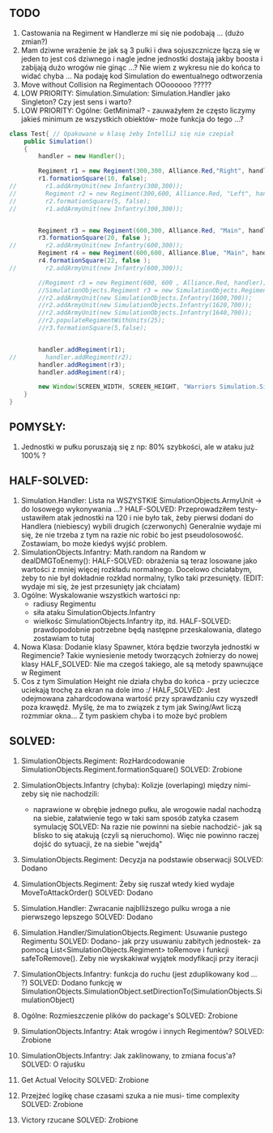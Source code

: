 ## TODO
1. Castowania na Regiment w Handlerze mi się nie podobają ... (dużo zmian?)
1. Mam dziwne wrażenie że jak są 3 pulki i dwa sojuszcznicze łączą się w jeden to jest coś dziwnego i nagle jedne jednostki dostają jakby boosta i zabijają dużo wrogów nie ginąc ...?
Nie wiem z wykresu nie do końca to widać chyba ... Na podaję kod Simulation do ewentualnego odtworzenia
1. Move without Collision na Regimentach OOoooooo ?????
1. LOW PRIORITY: Simulation.Simulation: Simulation.Handler jako Singleton? Czy jest sens i warto?
1. LOW PRIORITY: Ogólne: GetMinimal? - zauważyłem że często liczymy jakieś minimum ze wszystkich obiektów- może funkcja do tego ...?

```java
class Test{ // Opakowane w klasę żeby IntelliJ się nie czepiał
    public Simulation()
    {
        handler = new Handler();

        Regiment r1 = new Regiment(300,300, Alliance.Red,"Right", handler);
        r1.formationSquare(10, false);
//        r1.addArmyUnit(new Infantry(300,300));
//        Regiment r2 = new Regiment(300,600, Alliance.Red, "Left", handler);
//        r2.formationSquare(5, false);
//        r1.addArmyUnit(new Infantry(300,300));


        Regiment r3 = new Regiment(600,300, Alliance.Red, "Main", handler);
        r3.formationSquare(20, false );
//        r2.addArmyUnit(new Infantry(600,300));
        Regiment r4 = new Regiment(600,600, Alliance.Blue, "Main", handler);
        r4.formationSquare(22, false );
//        r2.addArmyUnit(new Infantry(600,300));

        //Regiment r3 = new Regiment(600, 600 , Alliance.Red, handler);
        //SimulationObjects.Regiment r3 = new SimulationObjects.Regiment(600,450, Enums.Alliance.Red, handler);
        //r2.addArmyUnit(new SimulationObjects.Infantry(1600,700));
        //r2.addArmyUnit(new SimulationObjects.Infantry(1620,700));
        //r2.addArmyUnit(new SimulationObjects.Infantry(1640,700));
        //r2.populateRegimentWithUnits(25);
        //r3.formationSquare(5,false);


        handler.addRegiment(r1);
//        handler.addRegiment(r2);
        handler.addRegiment(r3);
        handler.addRegiment(r4);

        new Window(SCREEN_WIDTH, SCREEN_HEIGHT, "Warriors Simulation.Simulation", this);
    }
}
```


## POMYSŁY:
1. Jednostki w pułku poruszają się z np: 80% szybkości, ale w ataku już 100% ?




## HALF-SOLVED:
1. Simulation.Handler: Lista na WSZYSTKIE SimulationObjects.ArmyUnit -> do losowego wykonywania ...?
    HALF-SOLVED: Przeprowadziłem testy- ustawiłem atak jednostki na 120 i nie było tak, żeby pierwsi dodani do Handlera (niebiescy) wybili drugich (czerwonych)
        Generalnie wydaje mi się, że nie trzeba z tym na razie nic robić bo jest pseudolosowość. Zostawiam, bo może kiedyś wyjść problem.
1. SimulationObjects.Infantry: Math.random na Random w dealDMGToEnemy():
    HALF-SOLVED: obrażenia są teraz losowane jako wartości z mniej więcej rozkładu normalnego. Docelowo chciałabym, żeby to nie był dokładnie rozkład normalny, tylko taki przesunięty. (EDIT: wydaje mi się, że jest przesunięty jak chciałam)
1. Ogólne: Wyskalowanie wszystkich wartości np:
    - radiusy Regimentu
    - siła ataku SimulationObjects.Infantry
    - wielkośc SimulationObjects.Infantry itp, itd.
    HALF-SOLVED: prawdopodobnie potrzebne będą następne przeskalowania, dlatego zostawiam to tutaj
1. Nowa Klasa: Dodanie klasy Spawner, która będzie tworzyła jednostki w Regimencie? Takie wyniesienie metody tworzących żołnierzy do nowej klasy
    HALF_SOLVED: Nie ma czegoś takiego, ale są metody spawnujące w Regiment
1. Cos z tym Simulation Height nie działa chyba do końca - przy ucieczce uciekają trochę za ekran na dole imo :/
    HALF_SOLVED: Jest odejmowana zahardcodowana wartość przy sprawdzaniu czy wyszedł poza krawędź. Myślę, że ma to związek z tym jak Swing/Awt liczą rozmmiar okna... Z tym paskiem chyba i to może być problem

## SOLVED:


1. SimulationObjects.Regiment: RozHardcodowanie SimulationObjects.Regiment.formationSquare()
    SOLVED: Zrobione
1. SimulationObjects.Infantry (chyba): Kolizje (overlaping) między nimi- zeby się nie nachodzili:
	- naprawione w obrębie jednego pułku, ale wrogowie nadal nachodzą na siebie, załatwienie tego w taki sam sposób zatyka czasem symulację
	SOLVED: Na razie nie powinni na siebie nachodzić- jak są blisko to się atakują (czyli są nieruchomo). Więc nie powinno raczej dojść do sytuacji, że na siebie "wejdą"	
	
2. SimulationObjects.Regiment: Decyzja na podstawie obserwacji
    SOLVED: Dodano
3. SimulationObjects.Regiment: Żeby się ruszał wtedy kied wydaje MoveToAttackOrder()
    SOLVED: Dodano
4. Simulation.Handler: Zwracanie najblliższego pulku wroga a nie pierwszego lepszego
    SOLVED: Dodano
5. Simulation.Handler/SimulationObjects.Regiment: Usuwanie pustego Regimentu
    SOLVED: Dodano- jak przy usuwaniu zabitych jednostek- za pomocą List<SimulationObjects.Regiment> toRemove i funkcji safeToRemove(). Zeby nie wyskakiwał wyjątek modyfikacji przy iteracji
6. SimulationObjects.Infantry: funkcja do ruchu (jest zduplikowany kod ... ?)
    SOLVED: Dodano funkcję w SimulationObjects.SimulationObject.setDirectionTo(SimulationObjects.SimulationObject)
1. Ogólne: Rozmieszczenie plików do package's
    SOLVED: Zrobione
1. SimulationObjects.Infantry: Atak wrogów i innych Regimentów?
    SOLVED: Zrobione
1. SimulationObjects.Infantry: Jak zaklinowany, to zmiana focus'a?
    SOLVED: O rajuśku 
1. Get Actual Velocity
    SOLVED: Zrobione
1. Przejżeć logikę chase czasami szuka a nie musi- time complexity
    SOLVED: Zrobione
1. Victory rzucane
    SOLVED: Zrobione
    
